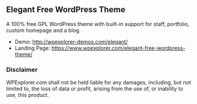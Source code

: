 ## Elegant Free WordPress Theme
A 100% free GPL WordPress theme with built-in support for staff, portfolio, custom homepage and a blog.

* Demo: http://wpexplorer-demos.com/elegant/
* Landing Page: https://www.wpexplorer.com/elegant-free-wordpress-theme/


### Disclaimer
WPExplorer.com shall not be held liable for any damages, including, but not limited to, the loss of data or profit, arising from the use of, or inability to use, this product.